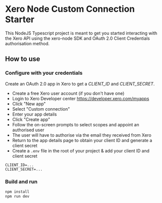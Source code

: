 # Xero Node Custom Connection Starter
This NodeJS Typescript project is meant to get you started interacting with the Xero API using the xero-node SDK and OAuth 2.0 Client Credentials authorisation method. 

## How to use

### Configure with your credentials
Create an OAuth 2.0 app in Xero to get a *CLIENT_ID* and *CLIENT_SECRET*.

* Create a free Xero user account (if you don't have one) 
* Login to Xero Developer center https://developer.xero.com/myapps
* Click "New app"
* Select "Custom connection"
* Enter your app details
* Click "Create app"
* Follow the on-screen prompts to select scopes and appoint an authorised user
* The user will have to authorise via the email they received from Xero
* Return to the app details page to obtain your client ID and generate a client secret
* Create a `.env` file in the root of your project & add your client ID and client secret

```
CLIENT_ID=...
CLIENT_SECRET=...
```

### Build and run

```sh
npm install
npm run dev
```